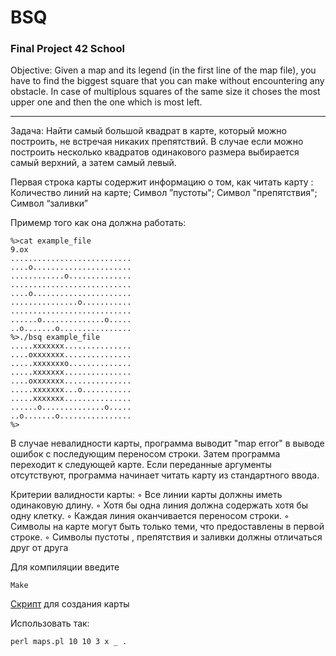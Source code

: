 # BSQ

### Final Project 42 School

Objective: Given a map and its legend (in the first line of the map file), you have to find the biggest square that you can make without encountering any obstacle. 
In case of multiplous squares of the same size it choses the most upper one and then the one which is most left.
_____________________________________________________________
Задача: Найти самый большой квадрат в карте, который можно построить, не встречая никаких препятствий. 
В случае если можно построить несколько квадратов одинакового размера выбирается самый верхний, а затем самый левый.

Первая строка карты содержит информацию о том, как читать карту :
Количество линий на карте;
Символ ”пустоты";
Символ "препятствия";
Символ “заливки”

Примемр того как она должна работать:
```
%>cat example_file
9.ox
...........................
....o......................
............o..............
...........................
....o......................
...............o...........
...........................
......o..............o.....
..o.......o................
%>./bsq example_file
.....xxxxxxx...............
....oxxxxxxx...............
.....xxxxxxxo..............
.....xxxxxxx...............
....oxxxxxxx...............
.....xxxxxxx...o...........
.....xxxxxxx...............
......o..............o.....
..o.......o................
%>
```
В случае невалидности карты, программа выводит "map error" в выводе ошибок с последующим переносом строки. 
Затем программа переходит к следующей карте.
Если переданные аргументы отсутствуют, программа начинает читать карту из стандартного ввода.

Критерии валидности карты:
◦ Все линии карты должны иметь одинаковую длину.
◦ Хотя бы одна линия должна содержать хотя бы одну клетку.
◦ Каждая линия оканчивается переносом строки.
◦ Символы на карте могут быть только теми, что предоставлены в первой строке.
◦ Символы пустоты , препятствия и заливки должны отличаться друг от друга

Для компиляции введите 
```
Make
```
[Скрипт](https://github.com/Mechnuna/BSQ/blob/master/maps.pl) для создания карты

Использовать так:
```
perl maps.pl 10 10 3 x _ .
```
